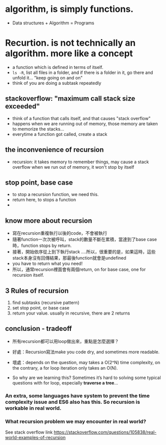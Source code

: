 # algorithm, is simply functions.
- Data structures + Algorithm = Programs

# Recurtion. is not technically an algorithm. more like a concept
- a function which is defined in terms of itself.
- ```ls -R```, list all files in a folder, and if there is a folder in it, go there and unfold it... "keep going on and on"
- think of you are doing a subtask repeatedly


## stackoverflow: "maximum call stack size exceeded"
- think of a function that calls itself, and that causes "stack overflow"
- happens when we are running out of memory, those memory are taken to memorize the stacks...
- everytime a function got called, create a stack

## the inconvenience of recursion
- recursion: it takes memory to remember things, may cause a stack overflow when we run out of memory, it won't stop by itself

## stop point, base case
- to stop a recursion function, we need this. 
- return here, to stops a function
- 

## know more about recursion
- 寫在recursion重複執行以後的code，不會被執行
- 隨著function一次次被呼叫，stack的數量不斷在累積，當達到了base case時，function stops by return.
- 接著，開始依序從上到下執行stack ....所以，很重要的是，如果這時，這些stack本身沒有回傳結果，那最後function就會是undefined
- you have to return what you need!
- 所以，通常recursion裡面會有兩個return, on for base case, one for recursion itself.

## 3 Rules of recursion

1. find subtasks (recursive pattern)
2. set stop point, or base case
3. return your value. usually in recursive, there are 2 returns

## conclusion - tradeoff
- 所有recursion都可以用loop做出來，重點是怎麼選擇？
- 好處：Recursion寫法make you code dry, and sometimes more readable.
- 壞處：depends on the question, may takes a O(2^N) time complexity, on the contrary, a for loop iteration only takes  an O(N).

- So why are we learning this? Sometimes it’s hard to solving some typical questions with for loop, especially **traverse a tree**…

### An extra, some languages have system to prevent the time complexity issue and ES6 also has this. So recursion is workable in real world.

### What recursion problem we may encounter in real world?
See stack overflow link
https://stackoverflow.com/questions/105838/real-world-examples-of-recursion


